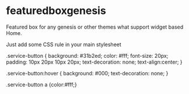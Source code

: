 # featuredboxgenesis
Featured box for any genesis or other themes what support widget based Home. 

Just add some CSS rule in your main stylesheet

.service-button {
  background: #31b2ed;
  color: #fff;
  font-size: 20px;
  padding: 10px 20px 10px 20px;
  text-decoration: none;
  text-align:center;
}

.service-button:hover {
  background: #000;
  text-decoration: none;
}

.service-button  a {color:#fff;}

